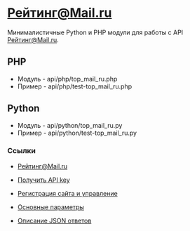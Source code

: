# Рейтинг@Mail.ru

Минималистичные Python и PHP модули для работы с API [Рейтинг@Mail.ru](https://top.mail.ru).

## PHP
* Модуль - api/php/top_mail_ru.php
* Пример - api/php/test-top_mail_ru.php

## Python
* Модуль - api/python/top_mail_ru.py
* Пример - api/python/test-top_mail_ru.py

### Ссылки

* [Рейтинг@Mail.ru](https://top.mail.ru)

* [Получить API key](https://top.mail.ru/feedback)

* [Регистрация сайта и управление](https://top.mail.ru/help/ru/api/main)

* [Основные параметры](https://top.mail.ru/help/ru/api/params)

* [Описание JSON ответов](https://top.mail.ru/help/ru/api/response)
